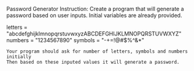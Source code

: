 Password Generator
Instruction:
Create a program that will generate a password based on user inputs. Initial variables are already provided.

letters = "abcdefghijklmnopqrstuvwxyzABCDEFGHIJKLMNOPQRSTUVWXYZ"
numbers = "1234567890"
symbols = "-+=!@#$%^&*"

    Your program should ask for number of letters, symbols and numbers initially
    Then based on these inputed values it will generate a password.